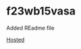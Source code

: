 # f23wb15vasa
Added REadme file 


[Hosted](https://dashboard.render.com/web/srv-cl2i3p2uuipc73d7enog/deploys/dep-cl2i3piuuipc73d7ensg)

